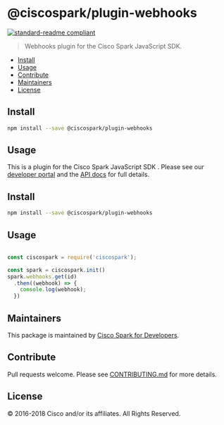 # @ciscospark/plugin-webhooks

[![standard-readme compliant](https://img.shields.io/badge/readme%20style-standard-brightgreen.svg?style=flat-square)](https://github.com/RichardLitt/standard-readme)

> Webhooks plugin for the Cisco Spark JavaScript SDK.

- [Install](#install)
- [Usage](#usage)
- [Contribute](#contribute)
- [Maintainers](#maintainers)
- [License](#license)

## Install

```bash
npm install --save @ciscospark/plugin-webhooks
```

## Usage

This is a plugin for the Cisco Spark JavaScript SDK . Please see our [developer portal](https://developer.ciscospark.com/sdks-and-widgets.html) and the [API docs](https://ciscospark.github.io/spark-js-sdk/api/) for full details.

## Install

```bash
npm install --save @ciscospark/plugin-webhooks
```

## Usage

```js

const ciscospark = require('ciscospark');

const spark = ciscospark.init()
spark.webhooks.get(id)
  .then((webhook) => {
    console.log(webhook);
  })

```

## Maintainers

This package is maintained by [Cisco Spark for Developers](https://developer.ciscospark.com/).

## Contribute

Pull requests welcome. Please see [CONTRIBUTING.md](../../CONTRIBUTING.md) for more details.

## License

© 2016-2018 Cisco and/or its affiliates. All Rights Reserved.
